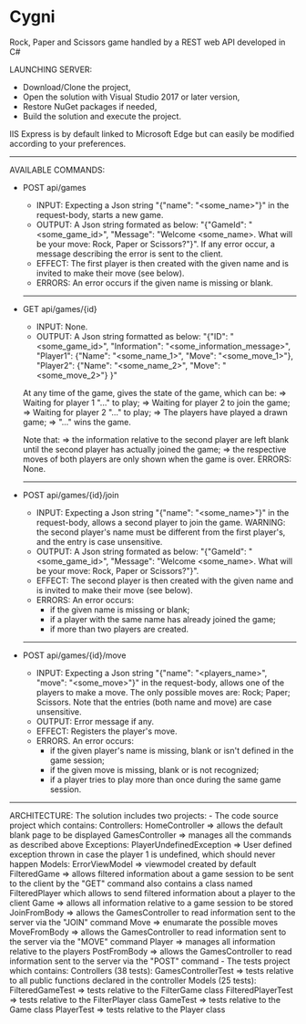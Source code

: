 # Cygni
Rock, Paper and Scissors game handled by a REST web API developed in C#

LAUNCHING SERVER:
- Download/Clone the project,
- Open the solution with Visual Studio 2017 or later version,
- Restore NuGet packages if needed,
- Build the solution and execute the project.

IIS Express is by default linked to Microsoft Edge but can easily be modified according to your preferences.
______________
AVAILABLE COMMANDS:
- POST api/games
  - INPUT:
    Expecting a Json string "{"name": "<some_name>"}" in the request-body, starts a new game.
  - OUTPUT:
    A Json string formated as below:
      "{"GameId": "<some_game_id>",
        "Message": "Welcome <some_name>.
                    What will be your move: Rock, Paper or Scissors?"}".
    If any error occur, a message describing the error is sent to the client.
  - EFFECT:
    The first player is then created with the given name and is invited to make their move (see below).
  - ERRORS:
    An error occurs if the given name is missing or blank.
  __________________
- GET api/games/{id}
  - INPUT:
    None.
  - OUTPUT:
    A Json string formatted as below:
    "{"ID": "<some_game_id>",
      "Information": "<some_information_message>",
      "Player1": {"Name": "<some_name_1>",
                  "Move": "<some_move_1>"},
      "Player2": {"Name": "<some_name_2>",
                  "Move": "<some_move_2>"}
     }"

  At any time of the game, gives the state of the game, which can be:
    => Waiting for player 1 "..." to play;
    => Waiting for player 2 to join the game;
    => Waiting for player 2 "..." to play;
    => The players have played a drawn game;
    => "..." wins the game.

  Note that:
    => the information relative to the second player are left blank until the second player has actually joined the game;
    => the respective moves of both players are only shown when the game is over.
  ERRORS:
    None.
  ________________________
- POST api/games/{id}/join
  - INPUT:
    Expecting a Json string "{"name": "<some_name>"}" in the request-body, allows a second player to join the game.
      WARNING: the second player's name must be different from the first player's, and the entry is case unsensitive.
  - OUTPUT:
    A Json string formated as below:
      "{"GameId": "<some_game_id>",
        "Message": "Welcome <some_name>.
                    What will be your move: Rock, Paper or Scissors?"}".
  - EFFECT:
    The second player is then created with the given name and is invited to make their move (see below).
  - ERRORS:
    An error occurs:
      - if the given name is missing or blank;
      - if a player with the same name has already joined the game;
      - if more than two players are created.
  ________________________
- POST api/games/{id}/move
  - INPUT:
    Expecting a Json string "{"name": "<players_name>", "move": "<some_move>"}" in the request-body, allows one of the players to make a move.
    The only possible moves are:
      Rock;
      Paper;
      Scissors.
    Note that the entries (both name and move) are case unsensitive.
  - OUTPUT:
    Error message if any.
  - EFFECT:
    Registers the player's move.
  - ERRORS.
    An error occurs:
      - if the given player's name is missing, blank or isn't defined in the game session;
      - if the given move is missing, blank or is not recognized;
      - if a player tries to play more than once during the same game session.
______________
ARCHITECTURE:
  The solution includes two projects:
    - The code source project which contains:
      Controllers:
        HomeController  => allows the default blank page to be displayed
        GamesController => manages all the commands as described above
      Exceptions:
        PlayerUndefinedException  => User defined exception thrown in case the player 1 is undefined, which should never happen
      Models:
        ErrorViewModel  => viewmodel created by default
        FilteredGame    => allows filtered information about a game session to be sent to the client by the "GET" command
                           also contains a class named FilteredPlayer which allows to send filtered information about a player to the client
        Game            => allows all information relative to a game session to be stored
        JoinFromBody    => allows the GamesController to read information sent to the server via the "JOIN" command
        Move            => enumarate the possible moves
        MoveFromBody    => allows the GamesController to read information sent to the server via the "MOVE" command
        Player          => manages all information relative to the players
        PostFromBody    => allows the GamesController to read information sent to the server via the "POST" command
    - The tests project which contains:
      Controllers (38 tests):
        GamesControllerTest => tests relative to all public functions declared in the controller
      Models (25 tests):
        FilteredGameTest    => tests relative to the FilterGame class
        FilteredPlayerTest  => tests relative to the FilterPlayer class
        GameTest            => tests relative to the Game class
        PlayerTest          => tests relative to the Player class
